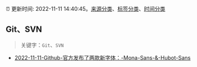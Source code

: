 :alarm_clock: 更新时间: 2022-11-11 14:40:45。[来源分类](../README.md)、[标签分类](../TAGS.md)、[时间分类](../TIMELINE.md)

## Git、SVN


> 关键字：`Git`、`SVN`



- [2022-11-11-Github-官方发布了两款新字体：-Mona-Sans-&-Hubot-Sans](https://www.v2ex.com/t/894566) 
